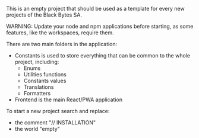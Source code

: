 This is an empty project that should be used as a template for every new projects of the Black Bytes SA.

WARNING: Update your node and npm applications before starting, as some features, like the workspaces, require them.

There are two main folders in the application:
  - Constants is used to store everything that can be common to the whole project, including:
    - Enums
    - Utilities functions
    - Constants values
    - Translations
    - Formatters
  - Frontend is the main React/PWA application

To start a new project search and replace:
- the comment "// INSTALLATION"
- the world "empty"